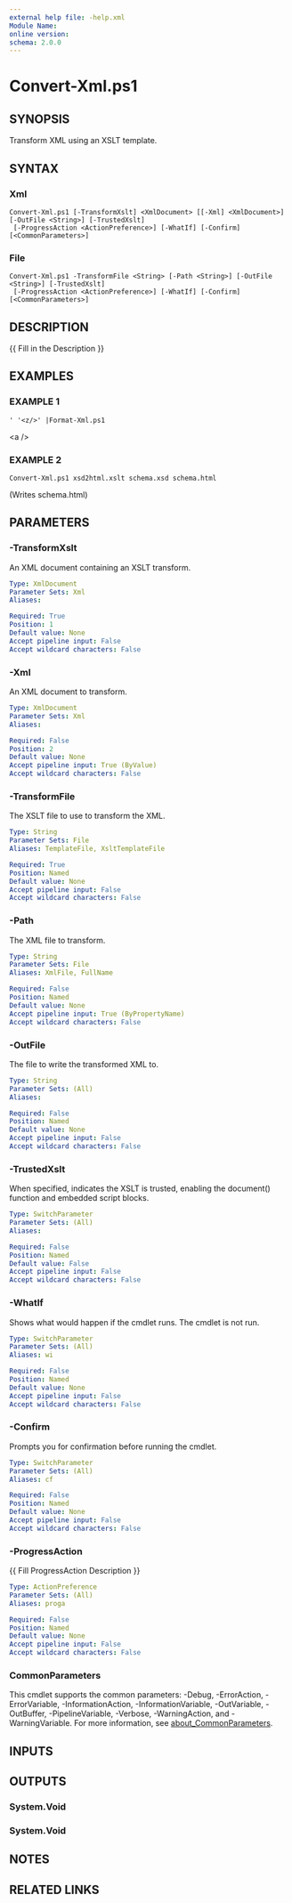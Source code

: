 ```yaml
---
external help file: -help.xml
Module Name:
online version:
schema: 2.0.0
---
```


# Convert-Xml.ps1

## SYNOPSIS
Transform XML using an XSLT template.

## SYNTAX

### Xml
```
Convert-Xml.ps1 [-TransformXslt] <XmlDocument> [[-Xml] <XmlDocument>] [-OutFile <String>] [-TrustedXslt]
 [-ProgressAction <ActionPreference>] [-WhatIf] [-Confirm] [<CommonParameters>]
```

### File
```
Convert-Xml.ps1 -TransformFile <String> [-Path <String>] [-OutFile <String>] [-TrustedXslt]
 [-ProgressAction <ActionPreference>] [-WhatIf] [-Confirm] [<CommonParameters>]
```

## DESCRIPTION
{{ Fill in the Description }}

## EXAMPLES

### EXAMPLE 1
```
' '<z/>' |Format-Xml.ps1
```

\<a /\>

### EXAMPLE 2
```
Convert-Xml.ps1 xsd2html.xslt schema.xsd schema.html
```

(Writes schema.html)

## PARAMETERS

### -TransformXslt
An XML document containing an XSLT transform.

```yaml
Type: XmlDocument
Parameter Sets: Xml
Aliases:

Required: True
Position: 1
Default value: None
Accept pipeline input: False
Accept wildcard characters: False
```

### -Xml
An XML document to transform.

```yaml
Type: XmlDocument
Parameter Sets: Xml
Aliases:

Required: False
Position: 2
Default value: None
Accept pipeline input: True (ByValue)
Accept wildcard characters: False
```

### -TransformFile
The XSLT file to use to transform the XML.

```yaml
Type: String
Parameter Sets: File
Aliases: TemplateFile, XsltTemplateFile

Required: True
Position: Named
Default value: None
Accept pipeline input: False
Accept wildcard characters: False
```

### -Path
The XML file to transform.

```yaml
Type: String
Parameter Sets: File
Aliases: XmlFile, FullName

Required: False
Position: Named
Default value: None
Accept pipeline input: True (ByPropertyName)
Accept wildcard characters: False
```

### -OutFile
The file to write the transformed XML to.

```yaml
Type: String
Parameter Sets: (All)
Aliases:

Required: False
Position: Named
Default value: None
Accept pipeline input: False
Accept wildcard characters: False
```

### -TrustedXslt
When specified, indicates the XSLT is trusted, enabling the document()
function and embedded script blocks.

```yaml
Type: SwitchParameter
Parameter Sets: (All)
Aliases:

Required: False
Position: Named
Default value: False
Accept pipeline input: False
Accept wildcard characters: False
```

### -WhatIf
Shows what would happen if the cmdlet runs.
The cmdlet is not run.

```yaml
Type: SwitchParameter
Parameter Sets: (All)
Aliases: wi

Required: False
Position: Named
Default value: None
Accept pipeline input: False
Accept wildcard characters: False
```

### -Confirm
Prompts you for confirmation before running the cmdlet.

```yaml
Type: SwitchParameter
Parameter Sets: (All)
Aliases: cf

Required: False
Position: Named
Default value: None
Accept pipeline input: False
Accept wildcard characters: False
```

### -ProgressAction
{{ Fill ProgressAction Description }}

```yaml
Type: ActionPreference
Parameter Sets: (All)
Aliases: proga

Required: False
Position: Named
Default value: None
Accept pipeline input: False
Accept wildcard characters: False
```

### CommonParameters
This cmdlet supports the common parameters: -Debug, -ErrorAction, -ErrorVariable, -InformationAction, -InformationVariable, -OutVariable, -OutBuffer, -PipelineVariable, -Verbose, -WarningAction, and -WarningVariable. For more information, see [about_CommonParameters](http://go.microsoft.com/fwlink/?LinkID=113216).

## INPUTS

## OUTPUTS

### System.Void
### System.Void
## NOTES

## RELATED LINKS
